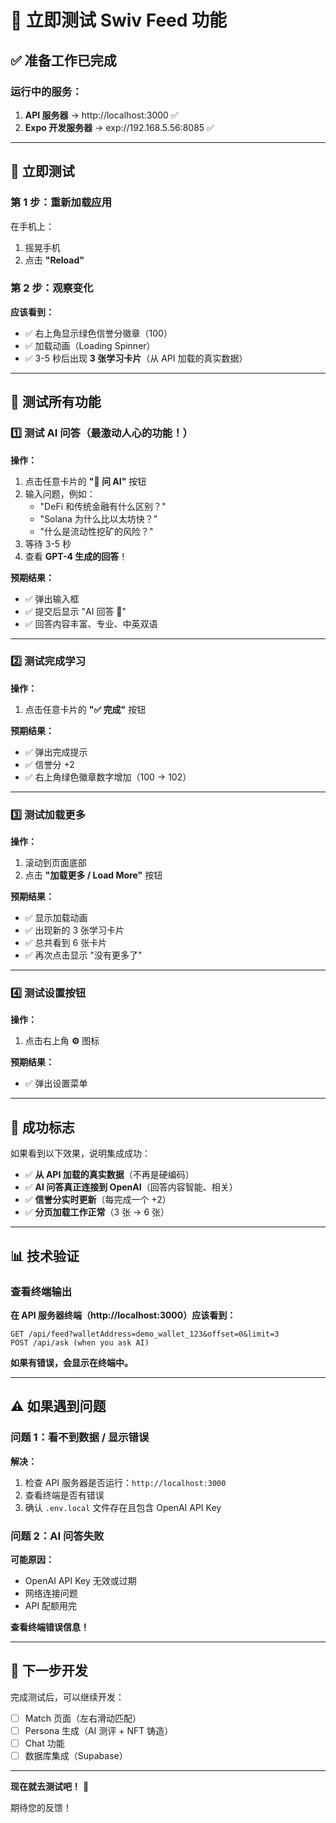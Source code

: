 # 🚀 立即测试 Swiv Feed 功能

## ✅ 准备工作已完成

### 运行中的服务：
1. **API 服务器** → http://localhost:3000 ✅
2. **Expo 开发服务器** → exp://192.168.5.56:8085 ✅

---

## 📱 立即测试

### 第 1 步：重新加载应用
在手机上：
1. 摇晃手机
2. 点击 **"Reload"**

### 第 2 步：观察变化

**应该看到：**
- ✅ 右上角显示绿色信誉分徽章（100）
- ✅ 加载动画（Loading Spinner）
- ✅ 3-5 秒后出现 **3 张学习卡片**（从 API 加载的真实数据）

---

## 🎯 测试所有功能

### 1️⃣ 测试 AI 问答（最激动人心的功能！）

**操作：**
1. 点击任意卡片的 **"🤔 问 AI"** 按钮
2. 输入问题，例如：
   - "DeFi 和传统金融有什么区别？"
   - "Solana 为什么比以太坊快？"
   - "什么是流动性挖矿的风险？"
3. 等待 3-5 秒
4. 查看 **GPT-4 生成的回答**！

**预期结果：**
- ✅ 弹出输入框
- ✅ 提交后显示 "AI 回答 🤖"
- ✅ 回答内容丰富、专业、中英双语

---

### 2️⃣ 测试完成学习

**操作：**
1. 点击任意卡片的 **"✅ 完成"** 按钮

**预期结果：**
- ✅ 弹出完成提示
- ✅ 信誉分 +2
- ✅ 右上角绿色徽章数字增加（100 → 102）

---

### 3️⃣ 测试加载更多

**操作：**
1. 滚动到页面底部
2. 点击 **"加载更多 / Load More"** 按钮

**预期结果：**
- ✅ 显示加载动画
- ✅ 出现新的 3 张学习卡片
- ✅ 总共看到 6 张卡片
- ✅ 再次点击显示 "没有更多了"

---

### 4️⃣ 测试设置按钮

**操作：**
1. 点击右上角 **⚙️** 图标

**预期结果：**
- ✅ 弹出设置菜单

---

## 🎉 成功标志

如果看到以下效果，说明集成成功：

- ✅ **从 API 加载的真实数据**（不再是硬编码）
- ✅ **AI 问答真正连接到 OpenAI**（回答内容智能、相关）
- ✅ **信誉分实时更新**（每完成一个 +2）
- ✅ **分页加载工作正常**（3 张 → 6 张）

---

## 📊 技术验证

### 查看终端输出

**在 API 服务器终端（http://localhost:3000）应该看到：**
```
GET /api/feed?walletAddress=demo_wallet_123&offset=0&limit=3
POST /api/ask (when you ask AI)
```

**如果有错误，会显示在终端中。**

---

## ⚠️ 如果遇到问题

### 问题 1：看不到数据 / 显示错误
**解决：**
1. 检查 API 服务器是否运行：`http://localhost:3000`
2. 查看终端是否有错误
3. 确认 `.env.local` 文件存在且包含 OpenAI API Key

### 问题 2：AI 问答失败
**可能原因：**
- OpenAI API Key 无效或过期
- 网络连接问题
- API 配额用完

**查看终端错误信息！**

---

## 🎯 下一步开发

完成测试后，可以继续开发：
- [ ] Match 页面（左右滑动匹配）
- [ ] Persona 生成（AI 测评 + NFT 铸造）
- [ ] Chat 功能
- [ ] 数据库集成（Supabase）

---

**现在就去测试吧！** 🚀

期待您的反馈！




